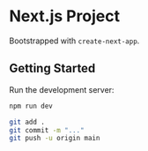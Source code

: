 # Next.js Project

Bootstrapped with `create-next-app`.

## Getting Started

Run the development server:

```bash
npm run dev

git add .
git commit -m "..."
git push -u origin main
```
